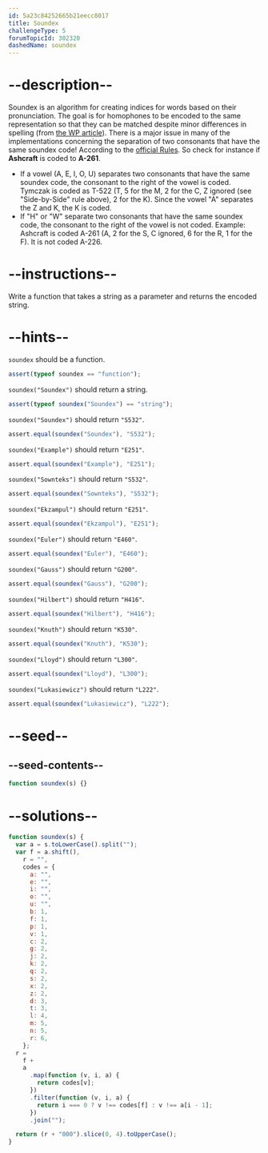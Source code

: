 ```yaml
---
id: 5a23c84252665b21eecc8017
title: Soundex
challengeType: 5
forumTopicId: 302320
dashedName: soundex
---
```


# --description--

Soundex is an algorithm for creating indices for words based on their pronunciation. The goal is for homophones to be encoded to the same representation so that they can be matched despite minor differences in spelling (from [the WP article](https://en.wikipedia.org/wiki/soundex)). There is a major issue in many of the implementations concerning the separation of two consonants that have the same soundex code! According to the [official Rules](https://www.archives.gov/research/census/soundex.html). So check for instance if **Ashcraft** is coded to **A-261**.

<ul>
  <li>If a vowel (A, E, I, O, U) separates two consonants that have the same soundex code, the consonant to the right of the vowel is coded. Tymczak is coded as T-522 (T, 5 for the M, 2 for the C, Z ignored (see "Side-by-Side" rule above), 2 for the K). Since the vowel "A" separates the Z and K, the K is coded.</li>
  <li>If "H" or "W" separate two consonants that have the same soundex code, the consonant to the right of the vowel is not coded. Example: Ashcraft is coded A-261 (A, 2 for the S, C ignored, 6 for the R, 1 for the F). It is not coded A-226.</li>
</ul>

# --instructions--

Write a function that takes a string as a parameter and returns the encoded string.

# --hints--

`soundex` should be a function.

```js
assert(typeof soundex == "function");
```

`soundex("Soundex")` should return a string.

```js
assert(typeof soundex("Soundex") == "string");
```

`soundex("Soundex")` should return `"S532"`.

```js
assert.equal(soundex("Soundex"), "S532");
```

`soundex("Example")` should return `"E251"`.

```js
assert.equal(soundex("Example"), "E251");
```

`soundex("Sownteks")` should return `"S532"`.

```js
assert.equal(soundex("Sownteks"), "S532");
```

`soundex("Ekzampul")` should return `"E251"`.

```js
assert.equal(soundex("Ekzampul"), "E251");
```

`soundex("Euler")` should return `"E460"`.

```js
assert.equal(soundex("Euler"), "E460");
```

`soundex("Gauss")` should return `"G200"`.

```js
assert.equal(soundex("Gauss"), "G200");
```

`soundex("Hilbert")` should return `"H416"`.

```js
assert.equal(soundex("Hilbert"), "H416");
```

`soundex("Knuth")` should return `"K530"`.

```js
assert.equal(soundex("Knuth"), "K530");
```

`soundex("Lloyd")` should return `"L300"`.

```js
assert.equal(soundex("Lloyd"), "L300");
```

`soundex("Lukasiewicz")` should return `"L222"`.

```js
assert.equal(soundex("Lukasiewicz"), "L222");
```

# --seed--

## --seed-contents--

```js
function soundex(s) {}
```

# --solutions--

```js
function soundex(s) {
  var a = s.toLowerCase().split("");
  var f = a.shift(),
    r = "",
    codes = {
      a: "",
      e: "",
      i: "",
      o: "",
      u: "",
      b: 1,
      f: 1,
      p: 1,
      v: 1,
      c: 2,
      g: 2,
      j: 2,
      k: 2,
      q: 2,
      s: 2,
      x: 2,
      z: 2,
      d: 3,
      t: 3,
      l: 4,
      m: 5,
      n: 5,
      r: 6,
    };
  r =
    f +
    a
      .map(function (v, i, a) {
        return codes[v];
      })
      .filter(function (v, i, a) {
        return i === 0 ? v !== codes[f] : v !== a[i - 1];
      })
      .join("");

  return (r + "000").slice(0, 4).toUpperCase();
}
```
